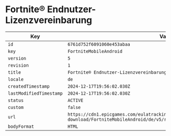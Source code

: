 # Fortnite® Endnutzer-Lizenzvereinbarung

| Key | Value |
| --- | ----- |
| `id` | `6761d752f6091060e453abaa` |
| `key` | `FortniteMobileAndroid` |
| `version` | `5` |
| `revision` | `1` |
| `title` | `Fortnite® Endnutzer-Lizenzvereinbarung` |
| `locale` | `de` |
| `createdTimestamp` | `2024-12-17T19:56:02.030Z` |
| `lastModifiedTimestamp` | `2024-12-17T19:56:02.030Z` |
| `status` | `ACTIVE` |
| `custom` | `false` |
| `url` | `https://cdn1.epicgames.com/eulatracking-download/FortniteMobileAndroid/de/v5/r1/fc50a0ba5f9240cce8a5cfeaf9db1489.pdf` |
| `bodyFormat` | `HTML` |
